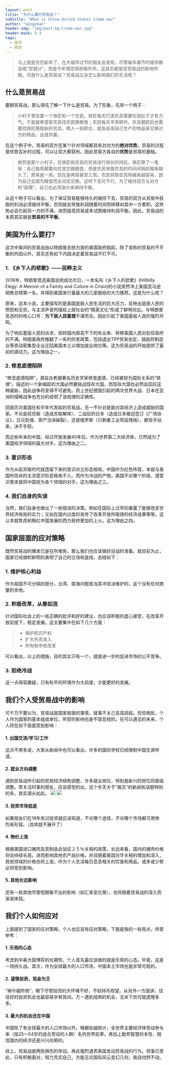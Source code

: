 ```yaml
---
layout: post
title: "为什么要打贸易战？"
subtitle: "What is China United States trade war"
author: "qingshan"
header-img: "img/post-bg-trade-war.jpg"
header-mask: 0.4
tags:
  - 经济
  - 政治
---
```



> 马上就是农历新年了，在大城市过节的朋友会发现，尽管每年春节时城市都会唱“空城计”，但是今年城空得却格外早。这其实都是受贸易战的影响所致。可是什么是贸易战？贸易战又会怎么影响我们的生活呢？

## 什么是贸易战
要聊贸易战，那么得先了解一下什么是贸易。为了形象，先举一个例子：

> 小村子里住着一个铁匠和一个农民。铁匠每天打造农具需要吃饱肚子才有力气，于是就希望拿农具找农民换粮食；农民每天辛劳耕作，农具磨损后也需要找铁匠换取新的农具。两人一拍即合，就各自用自己生产的物品来交换对方的物品，达成共赢。

在这个例子中，贸易的双方在某个针对领域都具有对对方的**绝对优势**。贸易的过程是优势互补的过程，可以让双方都获利。因此贸易方各自的**优势**是贸易的基础。

> 依然是那个小村子。在铁匠和农民的贸易进行很长时间后，铁匠算了一笔账：自己每周都要向农民交换粮食，但是农民来换农具的时间间隔却越来越久了。原来是一周，现在是两周甚至三周。农民获取农具将越来越容易，因为自己会因为粮食而主动去交换。这样下去可不行，为了维持双方与对方的“刚需”，自己也必须涨价来保持平衡。

从这个例子可以看出，为了保证贸易能够持久的维持下去，贸易的双方从贸易中获取的利润必须维持平衡，否则就会导致利润随着时间而转移向其中一方累积。这样势必会引起另一方的不满，进而提高贸易成本试图维持利润平衡。因此，贸易战的本质其实就是**贸易的不平衡**。


## 美国为什么要打?
这次中美间的贸易战由以特朗普总统为首的美国政府挑起，除了宣称的贸易的不平衡的外因以外，其实还有如下内因决定着贸易战不打不可。

### 1. 《乡下人的悲歌》——民粹主义
2016年，特朗普竞选美国总统成功次日，一本名叫《乡下人的悲歌》(Hillbilly Elegy: A Memoir of a Family and Culture in Crisis)的小说突然冲上美国亚马逊销售总榜第一名，并得到美国发行量最大的几家报纸的大力推荐。这是为什么呢？

原来，这本小说，主要描写的是美国底层人民生活的巨大压力，反映出底层人民的愤怒和无奈。与主流声音所描绘上层社会的“精英文化”形成了鲜明对比。与特朗普竞选时的核心口号：**为下层人民着想**不谋而合。因此引起了美国基层人民的强烈共鸣。

为了响应基层人民的诉求，扭转国内居高不下的失业率、转移美国人民对前任政府的不满。特朗普政府推翻了一系列的老政策，包括退出TPP贸易协定、鼓励将制造业等劳动密集型企业迁回美国本土以增加就业岗位等。这为贸易战的开始提供了最初的源动力。这为理由之一。

### 2. 修息底德陷阱
“修息底德陷阱”，源自古希腊著名历史学家修昔底德，已经被视为国际关系的“铁律”。描述的一个新崛起的大国必然要挑战现存大国，而现存大国也必然会回应这种威胁，因此战争将变得不可避免。而上世纪德国引起的两次世界大战、日本在亚洲的侵略战争也充分的说明了该规律的正确性。

回首历次美国在和平年代发起的贸易战，无一不针对是能对其经济上造成威胁的国家。不论是前苏联（造成苏联解体）、二战后的日本（造成日本被迫签订《广场协议》，日元贬值、房产泡沫破裂），还是俄罗斯（只剩重工业苟延残喘），都信手拈来，决不手软。

而近些年来的中国，经过开放发展40年后，作为世界第二大经济体，已然成为了美国经济领域的最大对手。这为理由之二。

### 3. 意识形态
作为从前苏联时代就遗留下来的意识对立形态格局，中国作为红色阵营，本就与美国所崇尚的主流意识形态格格不入。而作为冷战的产物，美国不论哪个阶级，潜意识里本就将中国视为各个领域的对手。这为理由之三。

### 4. 我们自身的失误
当然，我们自身也做出了一些错误的决策。例如在国际上过早的暴露了能够改变世界经济格局的实力；又如在国内过度的宣传了改革开放所取得的经济成果等等。这让本就焦虑和眼红中国发展的西方政府更加的上火。这为理由之四。

## 国家层面的应对策略
既然贸易战的爆发已是在所难免，那么我们也应该做好迎战的准备。就目前为止，国家已经旗帜鲜明的表明了自己的立场和底线，总结如下：
### 1. 维护核心利益
作为祖国不可分隔的部分，台湾、南海问题首当其冲坚决维护的，这个没有任何商量的余地。
### 2. 积极改革，从善如流
针对国际社会上的一些正确的批评和好的建议，也应该积极的虚心接受，在改革开放前提下，稳定发展。这主要集中在如下几个方面：
>* 保护知识产权
>* 扩大外资准入
>* 所有制中性改革

可以看出，以上的措施，目的其实只有一个，就是进一步的促进市场的公平竞争。

### 3. 拒绝冷战
这一点毋容置疑，只有和平的环境作为大前提，才能更好的发展。

## 我们个人受贸易战中的影响
可千万不要以为，贸易战是国家层面的事情，就事不关己高高挂起。恰恰相反，个人作为国家的基本组成单位，所受的影响也是不容忽视的。在可以遇见的未来，个人将在如下层面受到影响：

#### 1. 出国交流/学习/工作
这点不用多说，大家从新闻中也可以看出，许多的国际学校已经限制中国生源申请。

#### 2. 就业方向调整
遇到贸易战所引起的宏观经济结构调整，许多就业岗位，特别是新兴的岗位将面临调整。常关注时事的朋友，应该感觉的出，这个冬天关于“裁员“的新闻和话题特别的多。其实源头如此。
![](https://ww1.sinaimg.cn/large/007i4MEmgy1fzsbw80y3oj30m306omy7.jpg)
![](https://ww1.sinaimg.cn/large/007i4MEmgy1fzsbv4w5dvj30n80620tq.jpg)


#### 3. 投资市场低迷
如果朋友们在18年有过投资就应该知道，不论哪个途径，不论哪个市场都可用惨烈来形容。（具体就不展开了）

#### 4. 物价上涨
根据美国进口猪肉及其制品会加征２５％关税的政策，长远来看，国内的猪肉价格将会持续长高，进而影响其他农产品价格。并且随着美国对华关税的增加和深入，其他领域的价格也将上涨。作为个人生活每日息息相关的饮食和用品，或多或少势必将受到影响。

#### 5. 其他长远影响
还有一些其他尽管短期看不出的影响（如汇率变化等），也将随着贸易战的深入而渐渐体现。

## 我们个人如何应对
上面提到了国家的应对策略，个人也应该有应对策略，下面是我的一些观点，供君参考：
#### 1. 乐观的心态
考虑到中美大国博弈的长期性，个人首先最应该做的就是乐观的心态。毕竟，这是一场持久战。其次，作为全球最大的人口市场，中国本土市场也是非常可观的。

#### 2. 谨慎投资，现金为王
“祸兮福所倚”，眼下尽管投资的大环境不好，不妨持币观望。从另外一方面讲，往往好的投资机会也最容易孕育其间。万一遇到成熟的机会，无米下炊可就遗憾多多。

#### 3. 最大的机会还在中国
中国除了有全球最大的人口市场以外，根据权威统计，全世界主要经济体劳动参与率（指25～54岁的适合劳动的人群）名列世界前茅。再加上勤劳智慧的本性，相信国内的经济还是兴兴向荣的。

综上，贸易战是两败俱伤的举动，再此强烈谴责美国发动贸易战的行为。但事已至此，只有积极面对，努力充实自己，方能无论国际风云变幻几何，我自岿然不动。